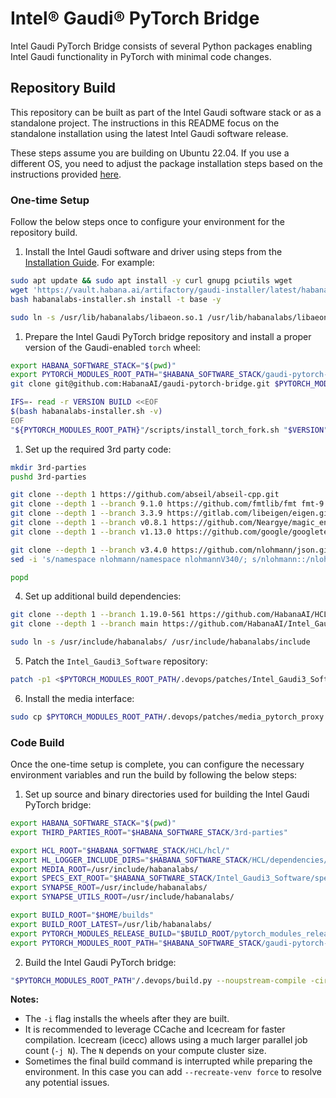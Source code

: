 # Intel® Gaudi® PyTorch Bridge

Intel Gaudi PyTorch Bridge consists of several Python packages enabling Intel Gaudi
functionality in PyTorch with minimal code changes.

## Repository Build

This repository can be built as part of the Intel Gaudi software stack or as a standalone project. The instructions in this README focus on the standalone installation using the latest Intel Gaudi software release.

These steps assume you are building on Ubuntu 22.04. If you use a different OS, you need to adjust the package installation steps based on the instructions provided [here](https://docs.habana.ai/en/latest/Installation_Guide/Driver_Installation.html#driver-installation).

### One-time Setup

Follow the below steps once to configure your environment for the repository build.

1. Install the Intel Gaudi software and driver using steps from the [Installation Guide](https://docs.habana.ai/en/latest/Installation_Guide/Driver_Installation.html#driver-installation). For example:

```bash
sudo apt update && sudo apt install -y curl gnupg pciutils wget
wget 'https://vault.habana.ai/artifactory/gaudi-installer/latest/habanalabs-installer.sh'
bash habanalabs-installer.sh install -t base -y

sudo ln -s /usr/lib/habanalabs/libaeon.so.1 /usr/lib/habanalabs/libaeon.so
```

1. Prepare the Intel Gaudi PyTorch bridge repository and install a proper version of the Gaudi-enabled `torch` wheel:

```bash
export HABANA_SOFTWARE_STACK="$(pwd)"
export PYTORCH_MODULES_ROOT_PATH="$HABANA_SOFTWARE_STACK/gaudi-pytorch-bridge"
git clone git@github.com:HabanaAI/gaudi-pytorch-bridge.git $PYTORCH_MODULES_ROOT_PATH

IFS=- read -r VERSION BUILD <<EOF
$(bash habanalabs-installer.sh -v)
EOF
"${PYTORCH_MODULES_ROOT_PATH}"/scripts/install_torch_fork.sh "$VERSION" "$BUILD"
```

1. Set up the required 3rd party code:
```bash
mkdir 3rd-parties
pushd 3rd-parties

git clone --depth 1 https://github.com/abseil/abseil-cpp.git
git clone --depth 1 --branch 9.1.0 https://github.com/fmtlib/fmt fmt-9.1.0
git clone --depth 1 --branch 3.3.9 https://gitlab.com/libeigen/eigen.git
git clone --depth 1 --branch v0.8.1 https://github.com/Neargye/magic_enum.git magic_enum-0.8.1
git clone --depth 1 --branch v1.13.0 https://github.com/google/googletest.git googletest_1_13

git clone --depth 1 --branch v3.4.0 https://github.com/nlohmann/json.git
sed -i 's/namespace nlohmann/namespace nlohmannV340/; s/nlohmann::/nlohmannV340::/g' json/single_include/nlohmann/json.hpp

popd
```

4. Set up additional build dependencies:
```bash
git clone --depth 1 --branch 1.19.0-561 https://github.com/HabanaAI/HCL.git
git clone --depth 1 --branch main https://github.com/HabanaAI/Intel_Gaudi3_Software.git

sudo ln -s /usr/include/habanalabs/ /usr/include/habanalabs/include
```

5. Patch the `Intel_Gaudi3_Software` repository:
```bash
patch -p1 <$PYTORCH_MODULES_ROOT_PATH/.devops/patches/Intel_Gaudi3_Software.patch
```

6. Install the media interface:
```bash
sudo cp $PYTORCH_MODULES_ROOT_PATH/.devops/patches/media_pytorch_proxy.h /usr/include/habanalabs/media_pytorch_proxy.h
```

### Code Build

Once the one-time setup is complete, you can configure the necessary environment variables and run the build by following the below steps:

1. Set up source and binary directories used for building the Intel Gaudi PyTorch bridge:
```bash
export HABANA_SOFTWARE_STACK="$(pwd)"
export THIRD_PARTIES_ROOT="$HABANA_SOFTWARE_STACK/3rd-parties"

export HCL_ROOT="$HABANA_SOFTWARE_STACK/HCL/hcl/"
export HL_LOGGER_INCLUDE_DIRS="$HABANA_SOFTWARE_STACK/HCL/dependencies/swtools_sdk/hl_logger/include;$THIRD_PARTIES_ROOT"
export MEDIA_ROOT=/usr/include/habanalabs/
export SPECS_EXT_ROOT="$HABANA_SOFTWARE_STACK/Intel_Gaudi3_Software/specs_external/"
export SYNAPSE_ROOT=/usr/include/habanalabs/
export SYNAPSE_UTILS_ROOT=/usr/include/habanalabs/

export BUILD_ROOT="$HOME/builds"
export BUILD_ROOT_LATEST=/usr/lib/habanalabs/
export PYTORCH_MODULES_RELEASE_BUILD="$BUILD_ROOT/pytorch_modules_release"  # the release build artifact directory
export PYTORCH_MODULES_ROOT_PATH="$HABANA_SOFTWARE_STACK/gaudi-pytorch-bridge"
```

2. Build the Intel Gaudi PyTorch bridge:
```bash
"$PYTORCH_MODULES_ROOT_PATH"/.devops/build.py --noupstream-compile -cir
```
**Notes:**
- The `-i` flag installs the wheels after they are built.
- It is recommended to leverage CCache and Icecream for faster compilation. Icecream (icecc) allows using a much larger parallel job count (`-j N`). The `N` depends on your compute cluster size.
- Sometimes the final build command is interrupted while preparing the environment. In this case you can add `--recreate-venv force` to resolve any potential issues.

